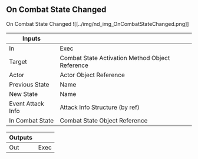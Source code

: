 ## On Combat State Changed
On Combat State Changed
![[../img/nd_img_OnCombatStateChanged.png]]

|Inputs||
|--|--|
| In | Exec |
| Target | Combat State Activation Method Object Reference |
| Actor | Actor Object Reference |
| Previous State | Name |
| New State | Name |
| Event Attack Info | Attack Info Structure (by ref) |
| In Combat State | Combat State Object Reference |

|Outputs||
|--|--|
| Out | Exec |
